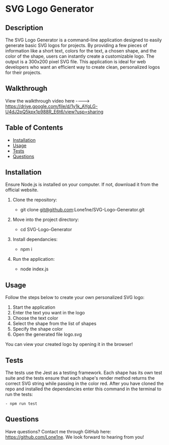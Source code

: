 # SVG Logo Generator

## Description

The SVG Logo Generator is a command-line application designed to easily generate basic SVG logos for projects. By providing a few pieces of information like a short text, colors for the text, a chosen shape, and the color of the shape, users can instantly create a customizable logo. The output is a 300x200 pixel SVG file. This application is ideal for web developers who want an efficient way to create clean, personalized logos for their projects.

## Walkthrough

View the walkthrough video here ----> https://drive.google.com/file/d/1y1k_AYgLG-U4dJ2pQ5kpx1p988R_E6t6/view?usp=sharing

## Table of Contents

- [Installation](#installation)
- [Usage](#usage)
- [Tests](#tests)
- [Questions](#questions)

## Installation

Ensure Node.js is installed on your computer. If not, download it from the official website.

1. Clone the repository:

   - git clone git@github.com:Lone1ne/SVG-Logo-Generator.git

2. Move into the project directory:

   - cd SVG-Logo-Generator

3. Install dependancies:

   - npm i

4. Run the application:

   - node index.js

## Usage

Follow the steps below to create your own personalized SVG logo:

1. Start the application
2. Enter the text you want in the logo
3. Choose the text color
4. Select the shape from the list of shapes
5. Specify the shape color
6. Open the generated file logo.svg

You can view your created logo by opening it in the browser!

## Tests

The tests use the Jest as a testing framework. Each shape has its own test suite and the tests ensure that each shape's render method returns the correct SVG string while passing in the color red. After you have cloned the repo and installed the dependancies enter this command in the terminal to run the tests:

    - npm run test

## Questions

Have questions? Contact me through GitHub here: https://github.com/Lone1ne.
We look forward to hearing from you!
